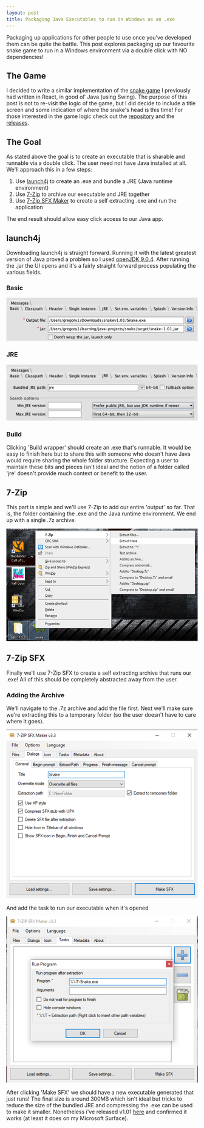 ```yaml
---
layout: post
title: Packaging Java Executables to run in Windows as an .exe
---
```


Packaging up applications for other people to use once you've developed them can be quite the battle. This post explores packaging up our favourite snake game to run in a Windows environment via a double click with NO dependencies!

## The Game

I decided to write a similar implementation of the [snake game](https://sgregory8.github.io/SNAKE_-_React/) I previously had written in React, in good ol' Java (using Swing). The purpose of this post is not to re-visit the logic of the game, but I did decide to include a title screen and some indication of where the snake's head is this time! For those interested in the game logic check out the [repository](https://github.com/sgregory8/java-snake) and the [releases](https://github.com/sgregory8/java-snake/releases).

## The Goal

As stated above the goal is to create an executable that is sharable and runnable via a double click. The user need not have Java installed at all. We'll approach this in a few steps:

1. Use [launch4j](http://launch4j.sourceforge.net/) to create an .exe and bundle a JRE (Java runtime environment)
2. Use [7-Zip](https://www.7-zip.org/) to archive our executable and JRE together
3. Use [7-Zip SFX Maker](https://sourceforge.net/projects/sfx-maker/) to create a self extracting .exe and run the application

The end result should allow easy click access to our Java app.

## launch4j

Downloading launch4j is straight forward. Running it with the latest greatest version of Java proved a problem so I used [openJDK 9.0.4](https://jdk.java.net/archive/). After running the .jar the UI opens and it's a fairly straight forward process populating the various fields.

### Basic

![launch4j basic configuration](/images/launch4j_basic.png)

### JRE

![launch4j basic configuration](/images/launch4j_jre.png)

### Build

Clicking 'Build wrapper' should create an .exe that's runnable. It would be easy to finish here but to share this with someone who doesn't have Java would require sharing the whole folder structure. Expecting a user to maintain these bits and pieces isn't ideal and the notion of a folder called 'jre' doesn't provide much context or benefit to the user.

## 7-Zip

This part is simple and we'll use 7-Zip to add our entire 'output' so far. That is, the folder containing the .exe and the Java runtime environment. We end up with a single .7z archive.

![launch4j basic configuration](/images/7Zip_archive.png)

## 7-Zip SFX

Finally we'll use 7-Zip SFX to create a self extracting archive that runs our .exe! All of this should be completely abstracted away from the user.

### Adding the Archive

We'll navigate to the .7z archive and add the file first. Next we'll make sure we're extracting this to a temporary folder (so the user doesn't have to care where it goes).

![launch4j basic configuration](/images/7Zip_SFX_dialogs.png)

And add the task to run our executable when it's opened

![launch4j basic configuration](/images/7Zip_SFX_task.png)

After clicking 'Make SFX' we should have a new executable generated that just runs! The final size is around 300MB which isn't ideal but tricks to reduce the size of the bundled JRE and compressing the .exe can be used to make it smaller. Nonetheless i've released v1.01 [here](https://github.com/sgregory8/java-snake/releases/tag/1.01) and confirmed it works (at least it does on my Microsoft Surface).
